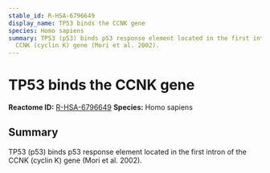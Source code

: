 ```yaml
---
stable_id: R-HSA-6796649
display_name: TP53 binds the CCNK gene
species: Homo sapiens
summary: TP53 (p53) binds p53 response element located in the first intron of the
  CCNK (cyclin K) gene (Mori et al. 2002).
---
```


# TP53 binds the CCNK gene
**Reactome ID:** [R-HSA-6796649](https://reactome.org/content/detail/R-HSA-6796649)
**Species:** Homo sapiens

## Summary

TP53 (p53) binds p53 response element located in the first intron of the CCNK (cyclin K) gene (Mori et al. 2002).

